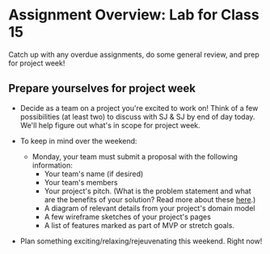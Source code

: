 # Assignment Overview: Lab for Class 15

Catch up with any overdue assignments, do some general review, and prep for project week!

## Prepare yourselves for project week
- Decide as a team on a project you're excited to work on! Think of a few possibilities (at least two) to discuss with SJ & SJ by end of day today. We'll help figure out what's in scope for project week.

- To keep in mind over the weekend: 
    - Monday, your team must submit a proposal with the following information:
        - Your team's name (if desired)
        - Your team's members
        - Your project's pitch. (What is the problem statement and what are the benefits of your solution? Read more about these [here](https://www.bidsketch.com/proposal-resources/proposal-templates/web-design-proposal-template).)
        - A diagram of relevant details from your project's domain model
        - A few wireframe sketches of your project's pages
        - A list of features marked as part of MVP or stretch goals.

- Plan something exciting/relaxing/rejeuvenating this weekend. Right now!